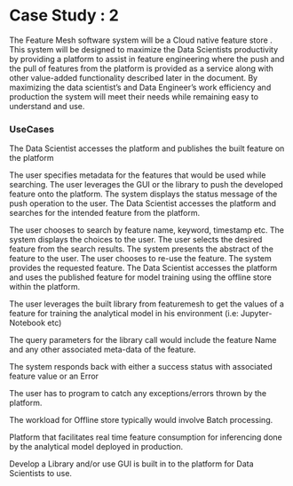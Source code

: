 # Case Study : 2
The Feature Mesh software system will be a Cloud native feature store . This system will be designed to maximize the Data Scientists productivity by providing a platform to assist in feature engineering where the push and the pull of features from the platform is provided as a service along with other value-added functionality described later in the document. By maximizing the data scientist’s and Data Engineer’s work efficiency and production the system will meet their needs while remaining easy to understand and use.

### UseCases

The Data Scientist accesses the platform and publishes the built feature on the platform

The user specifies metadata for the features that would be used while searching.
The user leverages the GUI or the library to push the developed feature onto the platform.
The system displays the status message of the push operation to the user.
The Data Scientist accesses the platform and searches for the intended feature from the platform.

The user chooses to search by feature name, keyword, timestamp etc.
The system displays the choices to the user.
The user selects the desired feature from the search results.
The system presents the abstract of the feature to the user.
The user chooses to re-use the feature.
The system provides the requested feature.
The Data Scientist accesses the platform and uses the published feature for model training using the offline store within the platform.

The user leverages the built library from featuremesh to get the values of a feature for training the analytical model in his environment (i.e: Jupyter-Notebook etc)

The query parameters for the library call would include the feature Name and any other associated meta-data of the feature.

The system responds back with either a success status with associated feature value or an Error

The user has to program to catch any exceptions/errors thrown by the platform.

The workload for Offline store typically would involve Batch processing.

Platform that facilitates real time feature consumption for inferencing done by the analytical model deployed in production.

Develop a Library and/or use GUI is built in to the platform for Data Scientists to use.

